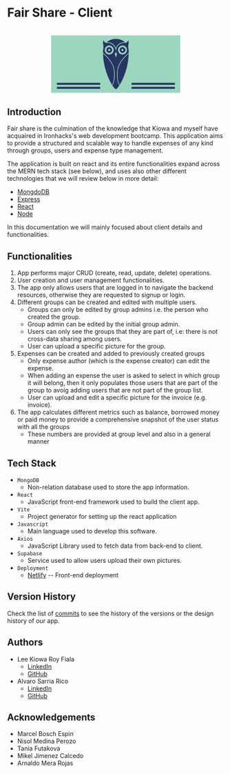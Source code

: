 # Fair Share - Client
<br>
<div style="text-align:center"><img src="./src/assets/blueLogo.png" alt="isolated" width="300"/></div>

## Introduction

Fair share is the culmination of the knowledge that Kiowa and myself have acquaired in Ironhacks's web development bootcamp. This application aims to provide a structured and scalable way to handle expenses of any kind through groups, users and expense type management.

The application is built on react and its entire functionalities expand across the MERN tech stack (see below), and uses also other different technologies that we will review below in more detail:

* [MongdoDB](https://www.mongodb.com/)
* [Express](https://expressjs.com/)
* [React](https://react.dev/)
* [Node](https://nodejs.org/en)

In this documentation we will mainly focused about client details and functionalities.

## Functionalities

1. App performs major CRUD (create, read, update, delete) operations.
2. User creation and user management functionalities.
3. The app only allows users that are logged in to navigate the backend resources, otherwise they are requested to signup or login.
4. Different groups can be created and edited with multiple users.
    * Groups can only be edited by group admins i.e. the person who created the group.
    * Group admin can be edited by the initial group admin.
    * Users can only see the groups that they are part of, i.e: there is not cross-data sharing among users.
    * User can upload a specific picture for the group.
5. Expenses can be created and added to previously created groups
    * Only expense author (which is the expense creator) can edit the expense.
    * When adding an expense the user is asked to select in which group it will belong, then it only populates those users that are part of the group to avoig adding users that are not part of the group list.
    * User can upload and edit a specific picture for the invoice (e.g. invoice).
6. The app calculates different metrics such as balance, borrowed money or paid money to provide a comprehensive snapshot of the user status with all the groups
    * These numbers are provided at group level and also in a general manner

## Tech Stack
- `MongoDB`
    - Non-relation database used to store the app information.
- `React`
    - JavaScript front-end framework used to build the client app.
- `Vite`
    - Project generator for setting up the react application
- `Javascript`
    - Main language used to develop this software.
- `Axios`
    - JavaScript Library used to fetch data from back-end to client.
- `Supabase`
    - Service used to allow users upload their own pictures.
- `Deployment`
    - [Netlify](https://app.netlify.com/) -- Front-end deployment

## Version History
Check the list of [commits](https://github.com/kiowafg/fair-share-client/commits/main/) to see the history of the versions or the design history of our app.

## Authors
- Lee Kiowa Roy Fiala
    - [LinkedIn](https://www.linkedin.com/in/lee-kiowa-fiala/)
    - [GitHub](https://github.com/kiowafg/)
- Alvaro Sarria Rico
    - [LinkedIn](https://www.linkedin.com/in/alsarria-dev/)
    - [GitHub](https://github.com/alvsarria)

## Acknowledgements
- Marcel Bosch Espin
- Nisol Medina Perozo
- Tania Futakova
- Mikel Jimenez Calcedo
- Arnaldo Mera Rojas